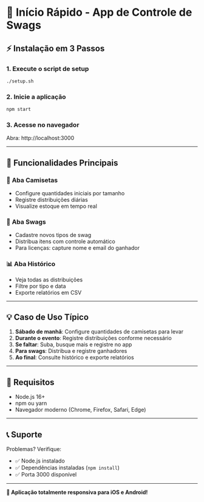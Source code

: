 # 🚀 Início Rápido - App de Controle de Swags

## ⚡ Instalação em 3 Passos

### 1. Execute o script de setup
```bash
./setup.sh
```

### 2. Inicie a aplicação
```bash
npm start
```

### 3. Acesse no navegador
Abra: http://localhost:3000

---

## 📱 Funcionalidades Principais

### 🎯 **Aba Camisetas**
- Configure quantidades iniciais por tamanho
- Registre distribuições diárias
- Visualize estoque em tempo real

### 🎁 **Aba Swags**
- Cadastre novos tipos de swag
- Distribua itens com controle automático
- Para licenças: capture nome e email do ganhador

### 📊 **Aba Histórico**
- Veja todas as distribuições
- Filtre por tipo e data
- Exporte relatórios em CSV

---

## 💡 Caso de Uso Típico

1. **Sábado de manhã**: Configure quantidades de camisetas para levar
2. **Durante o evento**: Registre distribuições conforme necessário
3. **Se faltar**: Suba, busque mais e registre no app
4. **Para swags**: Distribua e registre ganhadores
5. **Ao final**: Consulte histórico e exporte relatórios

---

## 🔧 Requisitos

- Node.js 16+ 
- npm ou yarn
- Navegador moderno (Chrome, Firefox, Safari, Edge)

---

## 📞 Suporte

Problemas? Verifique:
- ✅ Node.js instalado
- ✅ Dependências instaladas (`npm install`)
- ✅ Porta 3000 disponível

---

**🎯 Aplicação totalmente responsiva para iOS e Android!**

